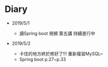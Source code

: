 #  Diary

* 2019/5/1
  * 讀Spring boot 視頻 第五講 持續進行中
  
* 2019/5/2
  * 卡住的地方終於修好了!!! 重新複習MySQL~
  * Spring boot p.27~p.33
  